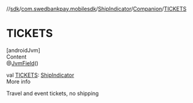 //[sdk](../../../../index.md)/[com.swedbankpay.mobilesdk](../../index.md)/[ShipIndicator](../index.md)/[Companion](index.md)/[TICKETS](-t-i-c-k-e-t-s.md)



# TICKETS  
[androidJvm]  
Content  
@[JvmField](https://kotlinlang.org/api/latest/jvm/stdlib/kotlin.jvm/-jvm-field/index.html)()  
  
val [TICKETS](-t-i-c-k-e-t-s.md): [ShipIndicator](../index.md)  
More info  


Travel and event tickets, no shipping

  



